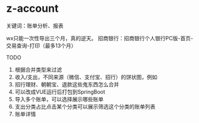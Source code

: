 # z-account

关键词：账单分析、报表

wx只能一次性导出三个月，真的逆天。
招商银行：招商银行个人银行PC版-首页-交易查询-打印（最多13个月）

TODO
1. 根据合并类型来过滤
2. 收入/支出，不同来源（微信、支付宝、招行）的饼状图，例如
3. 招行理财、朝朝宝、退款这些鬼东西怎么合并
4. 可以改成VUE运行后打包到SpringBoot
5. 导入多个账单，可以选择展示哪些账单
6. 支出分类占比点击某个分类可以展示筛选这个分类的账单列表
7. 账单详情
